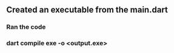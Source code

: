 ## Created an executable from the main.dart

### Ran the code
### dart compile exe <dartfile> -o <output.exe>